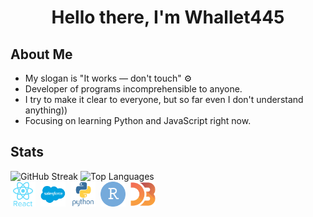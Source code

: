 <div id="header" align="center">
  <h1>Hello there, I'm Whallet445</h1>
</div>
<div id="bio">
  <h2>About Me</h2>
  <ul>
    <li>My slogan is "It works — don't touch" ⚙</li>
    <li>Developer of programs incomprehensible to anyone. </li>    
    <li>I try to make it clear to everyone, but so far even I don't understand anything))</li>
    <li>Focusing on learning Python and JavaScript right now.</li>
  </ul>
</div>
<div id="stats">
  <h2>Stats</h2>
  <img src="https://streak-stats.demolab.com?user=whallet445&theme=transparent&fire=EB5454" alt="GitHub Streak"/>
  <img src="https://github-readme-stats.vercel.app/api/top-langs/?username=whallet445&layout=compact&theme=vision-friendly-dark" alt="Top Languages"/>
</div>
<div>
  <img src="https://github.com/devicons/devicon/blob/master/icons/react/react-original-wordmark.svg" title="React" alt="React" width="40" height="40"/>&nbsp;
  <img src="https://github.com/devicons/devicon/blob/master/icons/salesforce/salesforce-original.svg" title="SF" alt="sf" width="40" height="40"/>&nbsp;
  <img src="https://github.com/devicons/devicon/blob/master/icons/python/python-original-wordmark.svg" title="Python" alt="Py" width="40" height="40"/>&nbsp;
  <img src="https://github.com/devicons/devicon/blob/master/icons/rstudio/rstudio-original.svg" title="R" alt="R" width="40" height="40"/>&nbsp;
  <img src="https://github.com/devicons/devicon/blob/master/icons/d3js/d3js-original.svg"  title="D3" alt="D3" width="40" height="40"/>&nbsp;
  <div>

